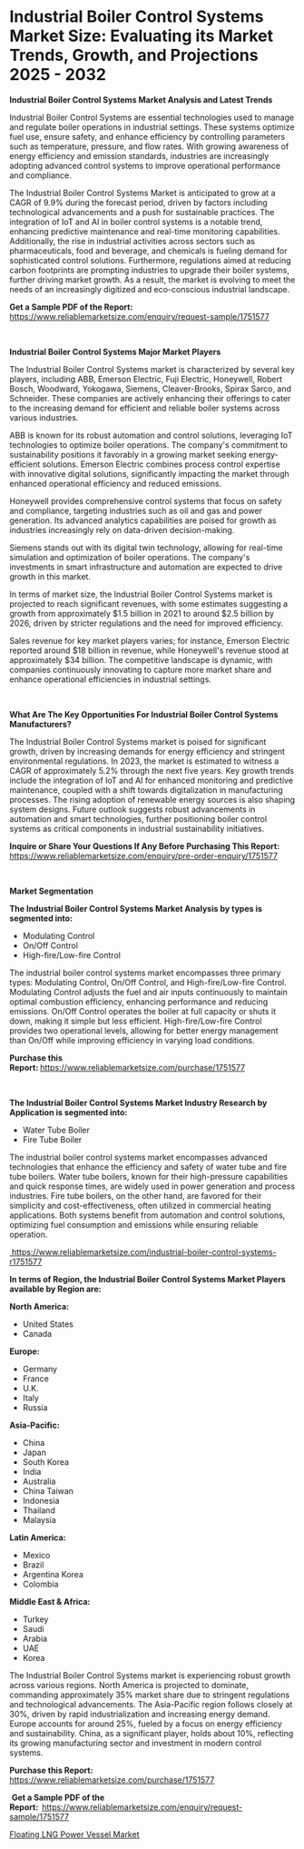 <p><h1>Industrial Boiler Control Systems Market Size: Evaluating its Market Trends, Growth, and Projections 2025 - 2032</h1></p><p><strong>Industrial Boiler Control Systems Market Analysis and Latest Trends</strong></p>
<p><p>Industrial Boiler Control Systems are essential technologies used to manage and regulate boiler operations in industrial settings. These systems optimize fuel use, ensure safety, and enhance efficiency by controlling parameters such as temperature, pressure, and flow rates. With growing awareness of energy efficiency and emission standards, industries are increasingly adopting advanced control systems to improve operational performance and compliance.</p><p>The Industrial Boiler Control Systems Market is anticipated to grow at a CAGR of 9.9% during the forecast period, driven by factors including technological advancements and a push for sustainable practices. The integration of IoT and AI in boiler control systems is a notable trend, enhancing predictive maintenance and real-time monitoring capabilities. Additionally, the rise in industrial activities across sectors such as pharmaceuticals, food and beverage, and chemicals is fueling demand for sophisticated control solutions. Furthermore, regulations aimed at reducing carbon footprints are prompting industries to upgrade their boiler systems, further driving market growth. As a result, the market is evolving to meet the needs of an increasingly digitized and eco-conscious industrial landscape.</p></p>
<p><strong>Get a Sample PDF of the Report:&nbsp;</strong> <a href="https://www.reliablemarketsize.com/enquiry/request-sample/1751577?utm_campaign=2488&utm_medium=2&utm_source=Github&utm_content=ia&utm_term=19022025&utm_id=industrial-boiler-control-systems">https://www.reliablemarketsize.com/enquiry/request-sample/1751577</a></p>
<p>&nbsp;</p>
<p><strong>Industrial Boiler Control Systems Major Market Players</strong></p>
<p><p>The Industrial Boiler Control Systems market is characterized by several key players, including ABB, Emerson Electric, Fuji Electric, Honeywell, Robert Bosch, Woodward, Yokogawa, Siemens, Cleaver-Brooks, Spirax Sarco, and Schneider. These companies are actively enhancing their offerings to cater to the increasing demand for efficient and reliable boiler systems across various industries.</p><p>ABB is known for its robust automation and control solutions, leveraging IoT technologies to optimize boiler operations. The company's commitment to sustainability positions it favorably in a growing market seeking energy-efficient solutions. Emerson Electric combines process control expertise with innovative digital solutions, significantly impacting the market through enhanced operational efficiency and reduced emissions.</p><p>Honeywell provides comprehensive control systems that focus on safety and compliance, targeting industries such as oil and gas and power generation. Its advanced analytics capabilities are poised for growth as industries increasingly rely on data-driven decision-making.</p><p>Siemens stands out with its digital twin technology, allowing for real-time simulation and optimization of boiler operations. The company's investments in smart infrastructure and automation are expected to drive growth in this market.</p><p>In terms of market size, the Industrial Boiler Control Systems market is projected to reach significant revenues, with some estimates suggesting a growth from approximately $1.5 billion in 2021 to around $2.5 billion by 2026, driven by stricter regulations and the need for improved efficiency.</p><p>Sales revenue for key market players varies; for instance, Emerson Electric reported around $18 billion in revenue, while Honeywell's revenue stood at approximately $34 billion. The competitive landscape is dynamic, with companies continuously innovating to capture more market share and enhance operational efficiencies in industrial settings.</p></p>
<p>&nbsp;</p>
<p><strong>What Are The Key Opportunities For Industrial Boiler Control Systems Manufacturers?</strong></p>
<p><p>The Industrial Boiler Control Systems market is poised for significant growth, driven by increasing demands for energy efficiency and stringent environmental regulations. In 2023, the market is estimated to witness a CAGR of approximately 5.2% through the next five years. Key growth trends include the integration of IoT and AI for enhanced monitoring and predictive maintenance, coupled with a shift towards digitalization in manufacturing processes. The rising adoption of renewable energy sources is also shaping system designs. Future outlook suggests robust advancements in automation and smart technologies, further positioning boiler control systems as critical components in industrial sustainability initiatives.</p></p>
<p><strong>Inquire or Share Your Questions If Any Before Purchasing This Report:</strong> <a href="https://www.reliablemarketsize.com/enquiry/pre-order-enquiry/1751577?utm_campaign=2488&utm_medium=2&utm_source=Github&utm_content=ia&utm_term=19022025&utm_id=industrial-boiler-control-systems">https://www.reliablemarketsize.com/enquiry/pre-order-enquiry/1751577</a></p>
<p>&nbsp;</p>
<p><strong>Market Segmentation</strong></p>
<p><strong>The Industrial Boiler Control Systems Market Analysis by types is segmented into:</strong></p>
<p><ul><li>Modulating Control</li><li>On/Off Control</li><li>High-fire/Low-fire Control</li></ul></p>
<p><p>The industrial boiler control systems market encompasses three primary types: Modulating Control, On/Off Control, and High-fire/Low-fire Control. Modulating Control adjusts the fuel and air inputs continuously to maintain optimal combustion efficiency, enhancing performance and reducing emissions. On/Off Control operates the boiler at full capacity or shuts it down, making it simple but less efficient. High-fire/Low-fire Control provides two operational levels, allowing for better energy management than On/Off while improving efficiency in varying load conditions.</p></p>
<p><strong>Purchase this Report:&nbsp;</strong><a href="https://www.reliablemarketsize.com/purchase/1751577?utm_campaign=2488&utm_medium=2&utm_source=Github&utm_content=ia&utm_term=19022025&utm_id=industrial-boiler-control-systems">https://www.reliablemarketsize.com/purchase/1751577</a></p>
<p>&nbsp;</p>
<p><strong>The Industrial Boiler Control Systems Market Industry Research by Application is segmented into:</strong></p>
<p><ul><li>Water Tube Boiler</li><li>Fire Tube Boiler</li></ul></p>
<p><p>The industrial boiler control systems market encompasses advanced technologies that enhance the efficiency and safety of water tube and fire tube boilers. Water tube boilers, known for their high-pressure capabilities and quick response times, are widely used in power generation and process industries. Fire tube boilers, on the other hand, are favored for their simplicity and cost-effectiveness, often utilized in commercial heating applications. Both systems benefit from automation and control solutions, optimizing fuel consumption and emissions while ensuring reliable operation.</p></p>
<p><a href="https://www.reliablemarketsize.com/industrial-boiler-control-systems-r1751577?utm_campaign=2488&utm_medium=2&utm_source=Github&utm_content=ia&utm_term=19022025&utm_id=industrial-boiler-control-systems">&nbsp;https://www.reliablemarketsize.com/industrial-boiler-control-systems-r1751577</a></p>
<p><strong>In terms of Region, the Industrial Boiler Control Systems Market Players available by Region are:</strong></p>
<p>
    <p> <strong> North America: </strong>
        <ul>
            <li>United States</li>
            <li>Canada</li>
        </ul>
        </p> 
    <p> <strong> Europe: </strong>
        <ul>
            <li>Germany</li>
            <li>France</li>
            <li>U.K.</li>
            <li>Italy</li>
            <li>Russia</li>
        </ul>
        </p> 
    <p> <strong> Asia-Pacific: </strong>
        <ul>
            <li>China</li>
            <li>Japan</li>
            <li>South Korea</li>
            <li>India</li>
            <li>Australia</li>
            <li>China Taiwan</li>
            <li>Indonesia</li>
            <li>Thailand</li>
            <li>Malaysia</li>
        </ul>
        </p> 
    <p> <strong> Latin America: </strong>
        <ul>
            <li>Mexico</li>
            <li>Brazil</li>
            <li>Argentina Korea</li>
            <li>Colombia</li>
        </ul>
        </p> 
    <p> <strong> Middle East & Africa: </strong>
        <ul>
            <li>Turkey</li>
            <li>Saudi</li>
            <li>Arabia</li>
            <li>UAE</li>
            <li>Korea</li>
        </ul>
    </p>
    </p>
<p><p>The Industrial Boiler Control Systems market is experiencing robust growth across various regions. North America is projected to dominate, commanding approximately 35% market share due to stringent regulations and technological advancements. The Asia-Pacific region follows closely at 30%, driven by rapid industrialization and increasing energy demand. Europe accounts for around 25%, fueled by a focus on energy efficiency and sustainability. China, as a significant player, holds about 10%, reflecting its growing manufacturing sector and investment in modern control systems.</p></p>
<p><strong>Purchase this Report: </strong><a href="https://www.reliablemarketsize.com/purchase/1751577?utm_campaign=2488&utm_medium=2&utm_source=Github&utm_content=ia&utm_term=19022025&utm_id=industrial-boiler-control-systems">https://www.reliablemarketsize.com/purchase/1751577</a></p>
<p>&nbsp;<strong>Get a Sample PDF of the Report:&nbsp;&nbsp;</strong><a href="https://www.reliablemarketsize.com/enquiry/request-sample/1751577?utm_campaign=2488&utm_medium=2&utm_source=Github&utm_content=ia&utm_term=19022025&utm_id=industrial-boiler-control-systems">https://www.reliablemarketsize.com/enquiry/request-sample/1751577</a></p>
<p><strong></strong></p>
<p><p><a href="https://github.com/carendesrochers299/Market-Research-Report-List-1/blob/main/floating-lng-power-vessel-market.md?utm_campaign=2488&utm_medium=2&utm_source=Github&utm_content=ia&utm_term=19022025&utm_id=industrial-boiler-control-systems">Floating LNG Power Vessel Market</a></p></p>